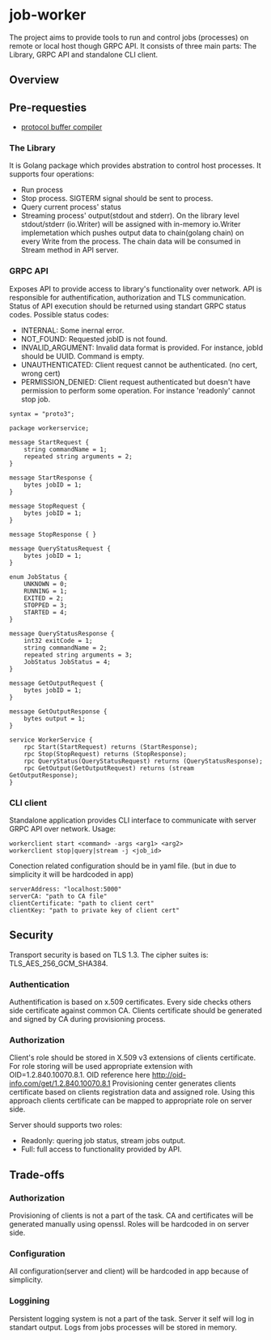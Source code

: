 # job-worker

The project aims to provide tools to run and control jobs (processes) on remote or local host though GRPC API. It consists of three main parts: The Library, GRPC API and standalone CLI client.

## Overview

## Pre-requesties

- [protocol buffer compiler](https://grpc.io/docs/protoc-installation/)

### The Library

It is Golang package which provides abstration to control host processes. It supports four operations: 
- Run process
- Stop process. SIGTERM signal should be sent to process.
- Query current process' status
- Streaming process' output(stdout and stderr). On the library level stdout/stderr (io.Writer)  will be assigned with in-memory io.Writer   implemetation which pushes output data to chain(golang chain) on every Write from the process. The chain data will be consumed in Stream method in API server.


### GRPC API

Exposes API to provide access to library's functionality over network. API is responsible for authentification, authorization and TLS communication. Status of API execution should be returned using standart GRPC status codes. Possible status codes:
 - INTERNAL: Some inernal error.
 - NOT_FOUND: Requested jobID is not found. 
 - INVALID_ARGUMENT: Invalid data format is provided. For instance, jobId should be UUID. Command is empty.
 - UNAUTHENTICATED: Client request cannot be authenticated. (no cert, wrong cert)
 - PERMISSION_DENIED: Client request authenticated but doesn't have permission to perform some operation. For instance 'readonly' cannot stop job.

```
syntax = "proto3";

package workerservice;

message StartRequest {
    string commandName = 1;
    repeated string arguments = 2;
}
  
message StartResponse {
    bytes jobID = 1;
}
  
message StopRequest {
    bytes jobID = 1;
}
  
message StopResponse { }
  
message QueryStatusRequest {
    bytes jobID = 1;
}

enum JobStatus {
    UNKNOWN = 0;
    RUNNING = 1;    
    EXITED = 2;
    STOPPED = 3;
    STARTED = 4;
}
  
message QueryStatusResponse {
    int32 exitCode = 1;
    string commandName = 2;
    repeated string arguments = 3;
    JobStatus JobStatus = 4;
}
  
message GetOutputRequest {
    bytes jobID = 1;
}
  
message GetOutputResponse {
    bytes output = 1;
}

service WorkerService {
    rpc Start(StartRequest) returns (StartResponse);
    rpc Stop(StopRequest) returns (StopResponse);
    rpc QueryStatus(QueryStatusRequest) returns (QueryStatusResponse);
    rpc GetOutput(GetOutputRequest) returns (stream GetOutputResponse);
}
```

### CLI client

Standalone application provides CLI interface to communicate with server GRPC API over network.
Usage: 
``` 
workerclient start <command> -args <arg1> <arg2>
workerclient stop|query|stream -j <job_id>

```

Conection related configuration should be in yaml file. (but in due to simplicity it will be hardcoded in app)
```
serverAddress: "localhost:5000"
serverCA: "path to CA file"
clientCertificate: "path to client cert"
clientKey: "path to private key of client cert"
```


## Security

Transport security is based on TLS 1.3. The cipher suites is: TLS_AES_256_GCM_SHA384.

### Authentication

Authentification is based on x.509 certificates. Every side checks others side certificate against common CA. Clients certificate should be generated and signed by CA during provisioning process.

### Authorization

Client's role should be stored in X.509 v3 extensions of clients certificate. For role storing will be used appropriate extension with OID=1.2.840.10070.8.1. OID reference here http://oid-info.com/get/1.2.840.10070.8.1
Provisioning center generates clients certificate based on clients registration data and assigned role. Using this approach clients certificate can be mapped to appropriate role on server side.

Server should supports two roles:
- Readonly: quering job status, stream jobs output.
- Full: full access to functionality provided by API.


## Trade-offs

### Authorization

Provisioning of clients is not a part of the task. CA and certificates will be generated manually using openssl. Roles will be hardcoded in on server side.

### Configuration

All configuration(server and client) will be hardcoded in app because of simplicity.

### Loggining

Persistent logging system is not a part of the task. Server it self will log in standart output. Logs from jobs processes will be stored in memory.

